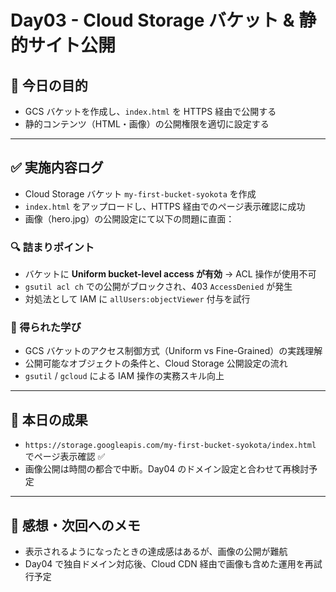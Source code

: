 # Day03 - Cloud Storage バケット & 静的サイト公開

## 🎯 今日の目的
- GCS バケットを作成し、`index.html` を HTTPS 経由で公開する
- 静的コンテンツ（HTML・画像）の公開権限を適切に設定する

---

## ✅ 実施内容ログ

- Cloud Storage バケット `my-first-bucket-syokota` を作成
- `index.html` をアップロードし、HTTPS 経由でのページ表示確認に成功
- 画像（hero.jpg）の公開設定にて以下の問題に直面：

### 🔍 詰まりポイント

- バケットに **Uniform bucket-level access が有効** → ACL 操作が使用不可
- `gsutil acl ch` での公開がブロックされ、403 `AccessDenied` が発生
- 対処法として IAM に `allUsers:objectViewer` 付与を試行

### 🧭 得られた学び

- GCS バケットのアクセス制御方式（Uniform vs Fine-Grained）の実践理解
- 公開可能なオブジェクトの条件と、Cloud Storage 公開設定の流れ
- `gsutil` / `gcloud` による IAM 操作の実務スキル向上

---

## 📌 本日の成果

- `https://storage.googleapis.com/my-first-bucket-syokota/index.html` でページ表示確認 ✅
- 画像公開は時間の都合で中断。Day04 のドメイン設定と合わせて再検討予定

---

## 💬 感想・次回へのメモ

- 表示されるようになったときの達成感はあるが、画像の公開が難航
- Day04 で独自ドメイン対応後、Cloud CDN 経由で画像も含めた運用を再試行予定